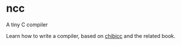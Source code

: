 # ncc
A tiny C compiler

Learn how to write a compiler,
based on [chibicc](https://github.com/rui314/chibicc) and the related book.
